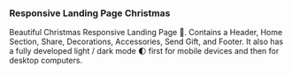
### Responsive Landing Page Christmas
Beautiful Christmas Responsive Landing Page 🎄. Contains a Header, Home Section, Share, Decorations, Accessories, Send Gift, and Footer. It also has a fully developed light / dark mode 🌓 first for mobile devices and then for desktop computers.

